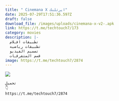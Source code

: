 ```yaml
---
title: " Cinemana X ايرثلنك"
date: 2025-07-29T17:51:36.597Z
draft: false
download_file: /images/uploads/cinemana-x-v2-.apk
link: https://t.me/techtouch7/173
category: movies
description: |-
  تطبيقات افـلام
  تطبيقات رياضيه
  تصميم الفيديو
  قسم المتفرقـات
image: https://t.me/techtouch7/2874
---
```

![](/images/uploads/1000109848.jpg)

```
تحميل 
👇
https://t.me/techtouch7/2874
```